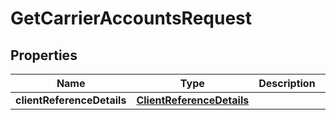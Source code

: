 
# GetCarrierAccountsRequest

## Properties
Name | Type | Description | Notes
------------ | ------------- | ------------- | -------------
**clientReferenceDetails** | [**ClientReferenceDetails**](ClientReferenceDetails.md) |  |  [optional]



